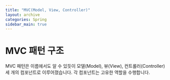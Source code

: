```yaml
---
title: "MVC(Model, View, Controller)"
layout: archive
categories: Spring
sidebar_main: true
---
```

# MVC 패턴 구조
MVC 패턴은 이름에서도 알 수 있듯이 모델(Model), 뷰(View), 컨트롤러(Controller) 세 개의 컴포넌트로 이루어졌습니다. 각 컴포넌트는 고유한 역할을 수행합니다.